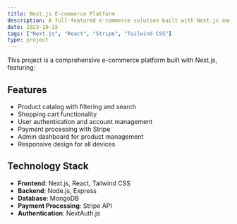 ```yaml
---
title: Next.js E-commerce Platform
description: A full-featured e-commerce solution built with Next.js and Stripe.
date: 2023-10-15
tags: ["Next.js", "React", "Stripe", "Tailwind CSS"]
type: project
---
```


This project is a comprehensive e-commerce platform built with Next.js, featuring:

## Features

- Product catalog with filtering and search
- Shopping cart functionality
- User authentication and account management
- Payment processing with Stripe
- Admin dashboard for product management
- Responsive design for all devices

## Technology Stack

- **Frontend**: Next.js, React, Tailwind CSS
- **Backend**: Node.js, Express
- **Database**: MongoDB
- **Payment Processing**: Stripe API
- **Authentication**: NextAuth.js